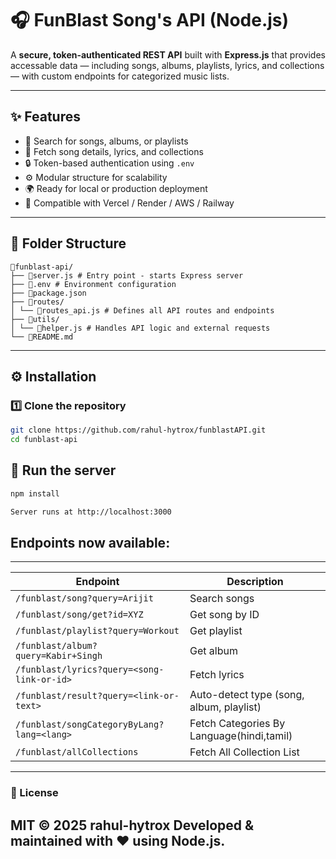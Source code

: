 # 🎧 FunBlast Song's API (Node.js)

A **secure, token-authenticated REST API** built with **Express.js** that provides accessable data — including songs, albums, playlists, lyrics, and collections — with custom endpoints for categorized music lists.

---

## ✨ Features

- 🎵 Search for songs, albums, or playlists  
- 🧠 Fetch song details, lyrics, and collections  
- 🔒 Token-based authentication using `.env`  
- ⚙️ Modular structure for scalability  
- 🌍 Ready for local or production deployment  
- 🚀 Compatible with Vercel / Render / AWS / Railway

---

## 🧩 Folder Structure

```
📁funblast-api/
├── 📄server.js # Entry point - starts Express server
├── 📄.env # Environment configuration
├── 📄package.json
├── 📁routes/
│ └── 📄routes_api.js # Defines all API routes and endpoints
├── 📁utils/
│ └── 📄helper.js # Handles API logic and external requests
└── 📄README.md
```


---

## ⚙️ Installation

### 1️⃣ Clone the repository
```bash
git clone https://github.com/rahul-hytrox/funblastAPI.git
cd funblast-api
```
## 🚀 Run the server
```bash
npm install
```

```bash
Server runs at http://localhost:3000
```

## Endpoints now available:

-----------------------------------------------------------------------------------------
| Endpoint                                   | Description                              |
| -------------------------------------------|------------------------------------------|
| `/funblast/song?query=Arijit`              | Search songs                             |
| `/funblast/song/get?id=XYZ`                | Get song by ID                           |
| `/funblast/playlist?query=Workout`         | Get playlist                             |
| `/funblast/album?query=Kabir+Singh`        | Get album                                |
| `/funblast/lyrics?query=<song-link-or-id>` | Fetch lyrics                             |
| `/funblast/result?query=<link-or-text>`    | Auto-detect type (song, album, playlist) |
| `/funblast/songCategoryByLang?lang=<lang>` | Fetch Categories By Language(hindi,tamil)|
| `/funblast/allCollections`                 | Fetch All Collection List                |
-----------------------------------------------------------------------------------------

### 📜 License

MIT © 2025 **rahul-hytrox**
Developed & maintained with ❤️ using Node.js.
---